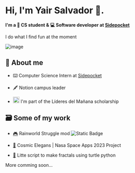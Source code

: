 # Hi, I'm Yair Salvador 👋.

**I'm a 📓 CS student & 💻 Software developer at [Sidepocket](https://www.sidepocket.com/)**

I do what I find fun at the moment

![image](https://i.kym-cdn.com/photos/images/original/001/479/169/c57.gif)


## 🗿 About me

- ⌨️ Computer Science Intern at [Sidepocket](https://www.sidepocket.com/)

- 🖋️ Notion campus leader

- <img src="https://user-images.githubusercontent.com/7455707/136626898-4b43a110-89f7-40be-bb9e-d98e572ac46b.png" width="20" height="20" /> I'm part of the Líderes del Mañana scholarship


## 🗃️ Some of my work

- [🎮](https://steamcommunity.com/sharedfiles/filedetails/?id=2996260050) Rainworld Struggle mod ![Static Badge](https://img.shields.io/badge/Total%20installs-2917-blue)

- [🌃](https://github.com/Y0z64/Cosmic-Elegans.git) Cosmic Elegans | Nasa Space Apps 2023 Project

- [🐉](https://github.com/Y0z64/Turtle_fractals.git) Litte script to make fractals using turtle python

More comming soon...

<!--
**Y0z64/Y0z64** is a ✨ _special_ ✨ repository because its `README.md` (this file) appears on your GitHub profile.

Here are some ideas to get you started:

- 🔭 I’m currently working on ...
- 🌱 I’m currently learning ...
- 👯 I’m looking to collaborate on ...
- 🤔 I’m looking for help with ...
- 💬 Ask me about ...
- 📫 How to reach me: ...
- 😄 Pronouns: ...
- ⚡ Fun fact: ...
-->
